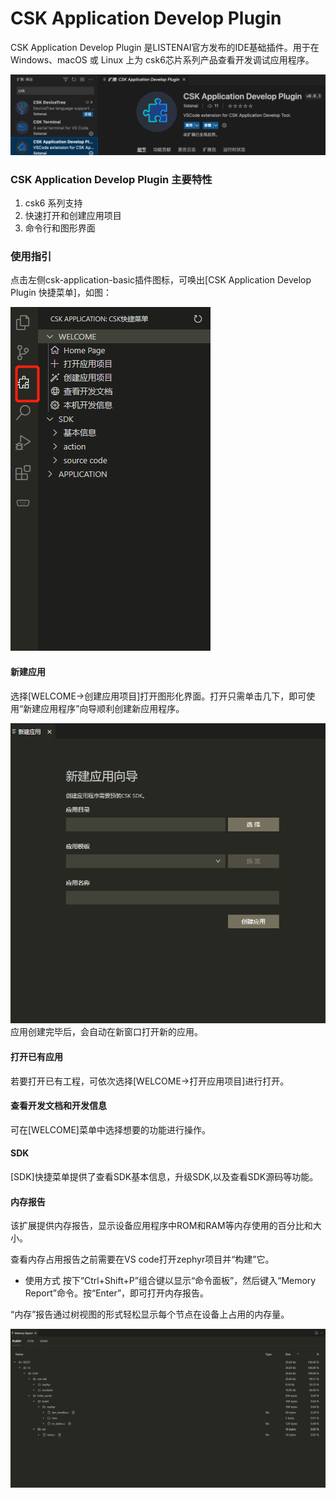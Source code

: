 
# CSK Application Develop Plugin 

CSK Application Develop Plugin 是LISTENAI官方发布的IDE基础插件。用于在 Windows、macOS 或 Linux 上为 csk6芯片系列产品查看开发调试应用程序。

![clip_image003](./files/develop.png)

### CSK Application Develop Plugin 主要特性

1. csk6 系列支持
2. 快速打开和创建应用项目
3. 命令行和图形界面



### 使用指引

点击左侧csk-application-basic插件图标，可唤出[CSK Application Develop Plugin 快捷菜单]，如图：

![clip_image003](./files/plugin/readme1.png)


#### 新建应用

选择[WELCOME->创建应用项目]打开图形化界面。打开只需单击几下，即可使用“新建应用程序”向导顺利创建新应用程序。

![clip_image003](./files/plugin/readme2.png)
应用创建完毕后，会自动在新窗口打开新的应用。


#### 打开已有应用

若要打开已有工程，可依次选择[WELCOME->打开应用项目]进行打开。

#### 查看开发文档和开发信息

可在[WELCOME]菜单中选择想要的功能进行操作。

#### SDK
[SDK]快捷菜单提供了查看SDK基本信息，升级SDK,以及查看SDK源码等功能。

#### 内存报告

该扩展提供内存报告，显示设备应用程序中ROM和RAM等内存使用的百分比和大小。

查看内存占用报告之前需要在VS code打开zephyr项目并“构建”它。

- 使用方式
    按下“Ctrl+Shift+P”组合键以显示“命令面板”，然后键入“Memory Report”命令。按“Enter”，即可打开内存报告。

“内存”报告通过树视图的形式轻松显示每个节点在设备上占用的内存量。

![clip_image012](./files/plugin/readme3.png)